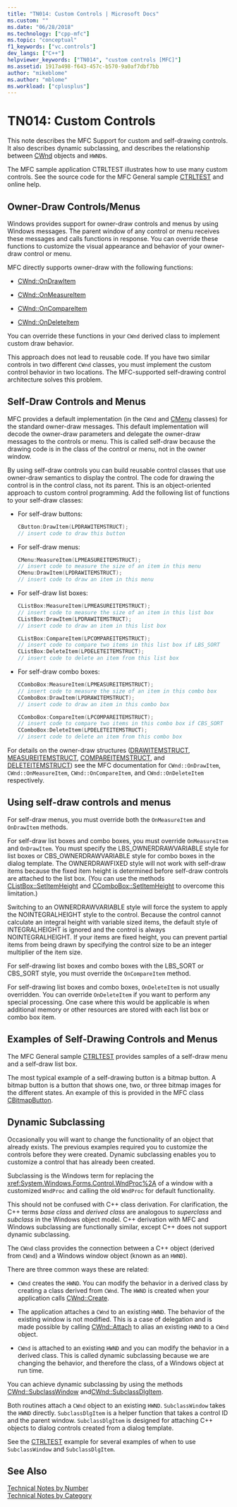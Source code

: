 ```yaml
---
title: "TN014: Custom Controls | Microsoft Docs"
ms.custom: ""
ms.date: "06/28/2018"
ms.technology: ["cpp-mfc"]
ms.topic: "conceptual"
f1_keywords: ["vc.controls"]
dev_langs: ["C++"]
helpviewer_keywords: ["TN014", "custom controls [MFC]"]
ms.assetid: 1917a498-f643-457c-b570-9a0af7dbf7bb
author: "mikeblome"
ms.author: "mblome"
ms.workload: ["cplusplus"]
---
```

# TN014: Custom Controls

This note describes the MFC Support for custom and self-drawing controls. It also describes dynamic subclassing, and describes the relationship between [CWnd](../mfc/reference/cwnd-class.md) objects and `HWND`s.

The MFC sample application CTRLTEST illustrates how to use many custom controls. See the source code for the MFC General sample [CTRLTEST](../visual-cpp-samples.md) and online help.

## Owner-Draw Controls/Menus

Windows provides support for owner-draw controls and menus by using Windows messages. The parent window of any control or menu receives these messages and calls functions in response. You can override these functions to customize the visual appearance and behavior of your owner-draw control or menu.

MFC directly supports owner-draw with the following functions:

- [CWnd::OnDrawItem](../mfc/reference/cwnd-class.md#ondrawitem)

- [CWnd::OnMeasureItem](../mfc/reference/cwnd-class.md#onmeasureitem)

- [CWnd::OnCompareItem](../mfc/reference/cwnd-class.md#oncompareitem)

- [CWnd::OnDeleteItem](../mfc/reference/cwnd-class.md#ondeleteitem)

You can override these functions in your `CWnd` derived class to implement custom draw behavior.

This approach does not lead to reusable code. If you have two similar controls in two different `CWnd` classes, you must implement the custom control behavior in two locations. The MFC-supported self-drawing control architecture solves this problem.

## Self-Draw Controls and Menus

MFC provides a default implementation (in the `CWnd` and [CMenu](../mfc/reference/cmenu-class.md) classes) for the standard owner-draw messages. This default implementation will decode the owner-draw parameters and delegate the owner-draw messages to the controls or menu. This is called self-draw because the drawing code is in the class of the control or menu, not in the owner window.

By using self-draw controls you can build reusable control classes that use owner-draw semantics to display the control. The code for drawing the control is in the control class, not its parent. This is an object-oriented approach to custom control programming. Add the following list of functions to your self-draw classes:

- For self-draw buttons:

    ```cpp
    CButton:DrawItem(LPDRAWITEMSTRUCT);
    // insert code to draw this button
    ```

- For self-draw menus:

    ```cpp
    CMenu:MeasureItem(LPMEASUREITEMSTRUCT);
    // insert code to measure the size of an item in this menu
    CMenu:DrawItem(LPDRAWITEMSTRUCT);
    // insert code to draw an item in this menu
    ```

- For self-draw list boxes:

    ```cpp
    CListBox:MeasureItem(LPMEASUREITEMSTRUCT);
    // insert code to measure the size of an item in this list box
    CListBox:DrawItem(LPDRAWITEMSTRUCT);
    // insert code to draw an item in this list box

    CListBox:CompareItem(LPCOMPAREITEMSTRUCT);
    // insert code to compare two items in this list box if LBS_SORT
    CListBox:DeleteItem(LPDELETEITEMSTRUCT);
    // insert code to delete an item from this list box
    ```

- For self-draw combo boxes:

    ```cpp
    CComboBox:MeasureItem(LPMEASUREITEMSTRUCT);
    // insert code to measure the size of an item in this combo box
    CComboBox:DrawItem(LPDRAWITEMSTRUCT);
    // insert code to draw an item in this combo box

    CComboBox:CompareItem(LPCOMPAREITEMSTRUCT);
    // insert code to compare two items in this combo box if CBS_SORT
    CComboBox:DeleteItem(LPDELETEITEMSTRUCT);
    // insert code to delete an item from this combo box
    ```

For details on the owner-draw structures ([DRAWITEMSTRUCT](../mfc/reference/drawitemstruct-structure.md), [MEASUREITEMSTRUCT](../mfc/reference/measureitemstruct-structure.md), [COMPAREITEMSTRUCT](../mfc/reference/compareitemstruct-structure.md), and [DELETEITEMSTRUCT](../mfc/reference/deleteitemstruct-structure.md)) see the MFC documentation for `CWnd::OnDrawItem`, `CWnd::OnMeasureItem`, `CWnd::OnCompareItem`, and `CWnd::OnDeleteItem` respectively.

## Using self-draw controls and menus

For self-draw menus, you must override both the `OnMeasureItem` and `OnDrawItem` methods.

For self-draw list boxes and combo boxes, you must override `OnMeasureItem` and `OnDrawItem`. You must specify the LBS_OWNERDRAWVARIABLE style for list boxes or CBS_OWNERDRAWVARIABLE style for combo boxes in the dialog template. The OWNERDRAWFIXED style will not work with self-draw items because the fixed item height is determined before self-draw controls are attached to the list box. (You can use the methods [CListBox::SetItemHeight](../mfc/reference/clistbox-class.md#setitemheight) and [CComboBox::SetItemHeight](../mfc/reference/ccombobox-class.md#setitemheight) to overcome this limitation.)

Switching to an OWNERDRAWVARIABLE style will force the system to apply the NOINTEGRALHEIGHT style to the control. Because the control cannot calculate an integral height with variable sized items, the default style of INTEGRALHEIGHT is ignored and the control is always NOINTEGRALHEIGHT. If your items are fixed height, you can prevent partial items from being drawn by specifying the control size to be an integer multiplier of the item size.

For self-drawing list boxes and combo boxes with the LBS_SORT or CBS_SORT style, you must override the `OnCompareItem` method.

For self-drawing list boxes and combo boxes, `OnDeleteItem` is not usually overridden. You can override `OnDeleteItem` if you want to perform any special processing. One case where this would be applicable is when additional memory or other resources are stored with each list box or combo box item.

## Examples of Self-Drawing Controls and Menus

The MFC General sample [CTRLTEST](../visual-cpp-samples.md) provides samples of a self-draw menu and a self-draw list box.

The most typical example of a self-drawing button is a bitmap button. A bitmap button is a button that shows one, two, or three bitmap images for the different states. An example of this is provided in the MFC class [CBitmapButton](../mfc/reference/cbitmapbutton-class.md).

## Dynamic Subclassing

Occasionally you will want to change the functionality of an object that already exists. The previous examples required you to customize the controls before they were created. Dynamic subclassing enables you to customize a control that has already been created.

Subclassing is the Windows term for replacing the <xref:System.Windows.Forms.Control.WndProc%2A> of a window with a customized `WndProc` and calling the old `WndProc` for default functionality.

This should not be confused with C++ class derivation. For clarification, the C++ terms *base class* and *derived class* are analogous to *superclass* and *subclass* in the Windows object model. C++ derivation with MFC and Windows subclassing are functionally similar, except C++ does not support dynamic subclassing.

The `CWnd` class provides the connection between a C++ object (derived from `CWnd`) and a Windows window object (known as an `HWND`).

There are three common ways these are related:

- `CWnd` creates the `HWND`. You can modify the behavior in a derived class by creating a class derived from `CWnd`. The `HWND` is created when your application calls [CWnd::Create](../mfc/reference/cwnd-class.md#create).

- The application attaches a `CWnd` to an existing `HWND`. The behavior of the existing window is not modified. This is a case of delegation and is made possible by calling [CWnd::Attach](../mfc/reference/cwnd-class.md#attach) to alias an existing `HWND` to a `CWnd` object.

- `CWnd` is attached to an existing `HWND` and you can modify the behavior in a derived class. This is called dynamic subclassing because we are changing the behavior, and therefore the class, of a Windows object at run time.

You can achieve dynamic subclassing by using the methods [CWnd::SubclassWindow](../mfc/reference/cwnd-class.md#subclasswindow) and[CWnd::SubclassDlgItem](../mfc/reference/cwnd-class.md#subclassdlgitem).

Both routines attach a `CWnd` object to an existing `HWND`. `SubclassWindow` takes the `HWND` directly. `SubclassDlgItem` is a helper function that takes a control ID and the parent window. `SubclassDlgItem` is designed for attaching C++ objects to dialog controls created from a dialog template.

See the [CTRLTEST](../visual-cpp-samples.md) example for several examples of when to use `SubclassWindow` and `SubclassDlgItem`.

## See Also

[Technical Notes by Number](../mfc/technical-notes-by-number.md)  
[Technical Notes by Category](../mfc/technical-notes-by-category.md)  

